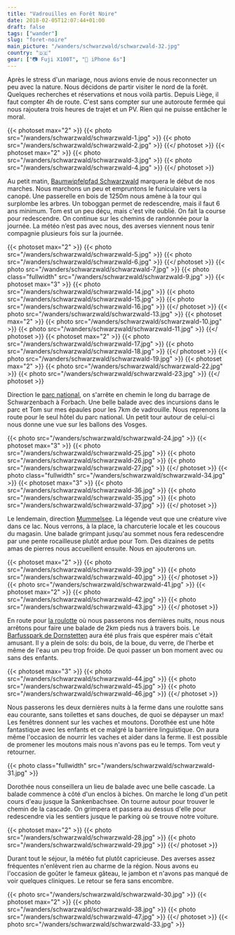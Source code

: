 ```yaml
---
title: "Vadrouilles en Forêt Noire"
date: 2018-02-05T12:07:44+01:00
draft: false
tags: ["wander"]
slug: "foret-noire"
main_picture: "/wanders/schwarzwald/schwarzwald-32.jpg"
country: "🇩🇪"
gear: ["📷 Fuji X100T", "📱 iPhone 6s"]
---
```


Après le stress d'un mariage, nous avions envie de nous reconnecter un peu avec la nature. Nous décidons de partir visiter le nord de la forêt. Quelques recherches et réservations et nous voilà partis. Depuis Liège, il faut compter 4h de route. C'est sans compter sur une autoroute fermée qui nous rajoutera trois heures de trajet et un PV. Rien qui ne puisse entâcher le moral.

{{< photoset max="2" >}}
  {{< photo src="/wanders/schwarzwald/schwarzwald-1.jpg" >}}
  {{< photo src="/wanders/schwarzwald/schwarzwald-2.jpg" >}}
{{</ photoset >}}
{{< photoset max="2" >}}
  {{< photo src="/wanders/schwarzwald/schwarzwald-3.jpg" >}}
  {{< photo src="/wanders/schwarzwald/schwarzwald-4.jpg" >}}
{{</ photoset >}}

Au petit matin, [Baumwipfelpfad Schwarzwald](https://www.baumwipfelpfad-schwarzwald.de/schwarzwald/) marquera le début de nos marches. Nous marchons un peu et empruntons le funiculaire vers la canopé. Une passerelle en bois de 1250m nous amène à la tour qui surplombe les arbres. Un toboggan permet de redescendre, mais il faut 6 ans minimum. Tom est un peu déçu, mais c'est vite oublié. On fait la course pour redescendre. On continue sur les chemins de randonnée pour la journée. La météo n’est pas avec nous, des averses viennent nous tenir compagnie plusieurs fois sur la journée.

{{< photoset max="2" >}}
  {{< photo src="/wanders/schwarzwald/schwarzwald-5.jpg" >}}
  {{< photo src="/wanders/schwarzwald/schwarzwald-6.jpg" >}}
{{</ photoset >}}
{{< photo src="/wanders/schwarzwald/schwarzwald-7.jpg" >}}
{{< photo class="fullwidth" src="/wanders/schwarzwald/schwarzwald-9.jpg" >}}
{{< photoset max="3" >}}
  {{< photo src="/wanders/schwarzwald/schwarzwald-14.jpg" >}}
  {{< photo src="/wanders/schwarzwald/schwarzwald-15.jpg" >}}
  {{< photo src="/wanders/schwarzwald/schwarzwald-16.jpg" >}}
{{</ photoset >}}
{{< photo src="/wanders/schwarzwald/schwarzwald-13.jpg" >}}
{{< photoset max="2" >}}
  {{< photo src="/wanders/schwarzwald/schwarzwald-10.jpg" >}}
  {{< photo src="/wanders/schwarzwald/schwarzwald-11.jpg" >}}
{{</ photoset >}}
{{< photoset max="2" >}}
  {{< photo src="/wanders/schwarzwald/schwarzwald-17.jpg" >}}
  {{< photo src="/wanders/schwarzwald/schwarzwald-18.jpg" >}}
{{</ photoset >}}
{{< photo src="/wanders/schwarzwald/schwarzwald-19.jpg" >}}
{{< photoset max="2" >}}
  {{< photo src="/wanders/schwarzwald/schwarzwald-22.jpg" >}}
  {{< photo src="/wanders/schwarzwald/schwarzwald-23.jpg" >}}
{{</ photoset >}}

Direction le [parc national](https://www.foretnoire.info/), on s'arrête en chemin le long du barrage de Schwarzenbach à Forbach. Une belle balade avec des incursions dans le parc et Tom sur mes épaules pour les 7km de vadrouille. Nous reprenons la route pour le seul hôtel du parc national. Un petit tour autour de celui-ci nous donne une vue sur les ballons des Vosges.

{{< photo src="/wanders/schwarzwald/schwarzwald-24.jpg" >}}
{{< photoset max="3" >}}
  {{< photo src="/wanders/schwarzwald/schwarzwald-25.jpg" >}}
  {{< photo src="/wanders/schwarzwald/schwarzwald-26.jpg" >}}
  {{< photo src="/wanders/schwarzwald/schwarzwald-27.jpg" >}}
{{</ photoset >}}
{{< photo class="fullwidth" src="/wanders/schwarzwald/schwarzwald-34.jpg" >}}
{{< photoset max="3" >}}
  {{< photo src="/wanders/schwarzwald/schwarzwald-36.jpg" >}}
  {{< photo src="/wanders/schwarzwald/schwarzwald-35.jpg" >}}
  {{< photo src="/wanders/schwarzwald/schwarzwald-37.jpg" >}}
{{</ photoset >}}

Le lendemain, direction [Mummelsee](http://www.seebach-tourismus.de/). La légende veut que une créature vive dans ce lac. Nous verrons, à la place, la charcuterie locale et les coucous du magasin. Une balade grimpant jusqu'au sommet nous fera redescendre par une pente rocailleuse plutôt ardue pour Tom. Des dizaines de petits amas de pierres nous accueillent ensuite. Nous en ajouterons un.

{{< photoset max="2" >}}
  {{< photo src="/wanders/schwarzwald/schwarzwald-39.jpg" >}}
  {{< photo src="/wanders/schwarzwald/schwarzwald-40.jpg" >}}
{{</ photoset >}}
{{< photo src="/wanders/schwarzwald/schwarzwald-41.jpg" >}}
{{< photoset max="2" >}}
  {{< photo src="/wanders/schwarzwald/schwarzwald-42.jpg" >}}
  {{< photo src="/wanders/schwarzwald/schwarzwald-43.jpg" >}}
{{</ photoset >}}

En route pour [la roulotte](http://www.ferienhof-hirschfeld.de/) où nous passerons nos dernières nuits, nous nous arrêtons pour faire une balade de 2km pieds nus à travers bois. Le [Barfusspark de Dornstetten](https://www.barfusspark.de/) aura été plus frais que espérer mais c'était amusant. Il y a plein de sols: du bois, de la boue, du verre, de l'herbe et même de l'eau un peu trop froide. De quoi passer un bon moment avec ou sans des enfants.

{{< photoset max="3" >}}
  {{< photo src="/wanders/schwarzwald/schwarzwald-44.jpg" >}}
  {{< photo src="/wanders/schwarzwald/schwarzwald-45.jpg" >}}
  {{< photo src="/wanders/schwarzwald/schwarzwald-46.jpg" >}}
{{</ photoset >}}

Nous passerons les deux dernières nuits à la ferme dans une roulotte sans eau courante, sans toilettes et sans douches, de quoi se dépayser un max! Les fenêtres donnent sur les vaches et moutons. Dorothée est une hôte fantastique avec les enfants et ce malgré la barrière linguistique. On aura même l'occasion de nourrir les vaches et aider dans la ferme. Il est possible de promener les moutons mais nous n'avons pas eu le temps. Tom veut y retourner.

{{< photo class="fullwidth" src="/wanders/schwarzwald/schwarzwald-31.jpg" >}}

Dorothée nous conseillera un lieu de balade avec une belle cascade. La balade commence à côté d'un enclos à biches. On marche le long d'un petit cours d'eau jusque la Sankenbachsee. On tourne autour pour trouver le chemin de la cascade. On grimpera et passera au dessus d'elle pour redescendre via les sentiers jusque le parking où se trouve notre voiture.

{{< photoset max="2" >}}
  {{< photo src="/wanders/schwarzwald/schwarzwald-28.jpg" >}}
  {{< photo src="/wanders/schwarzwald/schwarzwald-29.jpg" >}}
{{</ photoset >}}

Durant tout le séjour, la météo fut plutôt capricieuse. Des averses assez fréquentes n'enlèvent rien au charme de la région. Nous avons eu l'occasion de goûter le fameux gâteau, le jambon et n'avons pas manqué de voir quelques cliniques. Le retour se fera sans encombre.

{{< photo  src="/wanders/schwarzwald/schwarzwald-30.jpg" >}}
{{< photoset max="2" >}}
  {{< photo src="/wanders/schwarzwald/schwarzwald-38.jpg" >}}
  {{< photo src="/wanders/schwarzwald/schwarzwald-47.jpg" >}}
{{</ photoset >}}
{{< photo  src="/wanders/schwarzwald/schwarzwald-33.jpg" >}}
